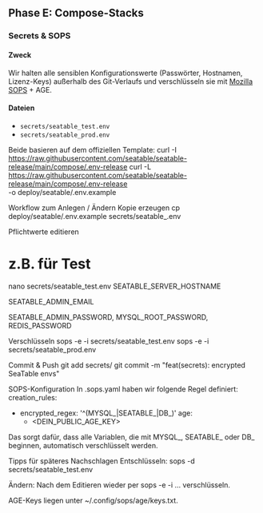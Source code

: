 ## Phase E: Compose-Stacks

### Secrets & SOPS

#### Zweck
Wir halten alle sensiblen Konfigurationswerte (Passwörter, Hostnamen, Lizenz-Keys) außerhalb des Git-Verlaufs und verschlüsseln sie mit [Mozilla SOPS](https://github.com/mozilla/sops) + AGE.

#### Dateien
- `secrets/seatable_test.env`
- `secrets/seatable_prod.env`

Beide basieren auf dem offiziellen Template:
curl -I https://raw.githubusercontent.com/seatable/seatable-release/main/compose/.env-release
curl -L https://raw.githubusercontent.com/seatable/seatable-release/main/compose/.env-release \
     -o deploy/seatable/.env.example

Workflow zum Anlegen / Ändern
Kopie erzeugen
cp deploy/seatable/.env.example secrets/seatable_<env>.env

Pflichtwerte editieren
# z.B. für Test
nano secrets/seatable_test.env
SEATABLE_SERVER_HOSTNAME

SEATABLE_ADMIN_EMAIL

SEATABLE_ADMIN_PASSWORD, MYSQL_ROOT_PASSWORD, REDIS_PASSWORD

Verschlüsseln
sops -e -i secrets/seatable_test.env
sops -e -i secrets/seatable_prod.env

Commit & Push
git add secrets/
git commit -m "feat(secrets): encrypted SeaTable envs"

SOPS-Konfiguration
In .sops.yaml haben wir folgende Regel definiert:
creation_rules:
  - encrypted_regex: '^(MYSQL_|SEATABLE_|DB_)'
    age:
      - <DEIN_PUBLIC_AGE_KEY>

Das sorgt dafür, dass alle Variablen, die mit MYSQL_, SEATABLE_ oder DB_ beginnen, automatisch verschlüsselt werden.

Tipps für späteres Nachschlagen
Entschlüsseln:
sops -d secrets/seatable_test.env

Ändern:
Nach dem Editieren wieder per sops -e -i … verschlüsseln.

AGE-Keys liegen unter ~/.config/sops/age/keys.txt.
